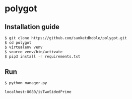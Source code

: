 # polygot

## Installation guide
```sh
$ git clone https://github.com/sanketdhoble/polygot.git
$ cd polygot
$ virtualenv venv
$ source venv/bin/activate
$ pip3 install -r requirements.txt
```

## Run
``` sh
$ python manager.py
```

`localhost:8080/isTwoSidedPrime`

